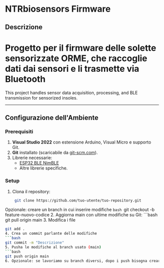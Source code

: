 # NTRbiosensors Firmware

## Descrizione
Progetto per il firmware delle solette sensorizzate **ORME**, che raccoglie dati dai sensori e li trasmette via Bluetooth
=======
This project handles sensor data acquisition, processing, and BLE transmission for sensorized insoles.


---

## Configurazione dell'Ambiente

### Prerequisiti
1. **Visual Studio 2022** con estensione Arduino, Visual Micro e supporto Git.
2. **Git** installato (scaricabile da [git-scm.com](https://git-scm.com/)).
3. Librerie necessarie:
   - [ESP32 BLE NimBLE](https://github.com/h2zero/NimBLE-Arduino)
   - Altre librerie specifiche.

### Setup
1. Clona il repository:
   ```bash
    git clone https://github.com/tuo-utente/tuo-repository.git 
Opzionale: creare un branch in cui inserire modifiche
    ```bash
    ```git checkout -b feature-nuovo-codice
2. Aggiorna main con ultime modifiche su Git:
      ```bash
   git pull origin main 
3. Modifica i file
   ```bash
   git add .
4. Crea un commit parlante delle modifiche 
   ```bash
   git commit -m "Descrizione"
5. Pusha le modifiche al branch usato (main)
   ```bash
   git push origin main
6. Opzionale: se lavoriamo su branch diversi, dopo i push bisogna creare una pull request per fare il merge con il main
